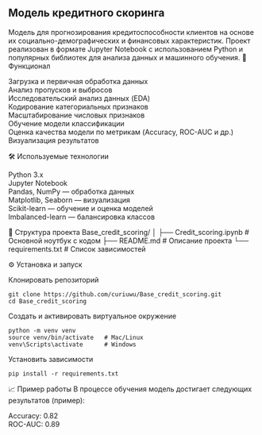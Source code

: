 ## Модель кредитного скоринга ##



Модель для прогнозирования кредитоспособности клиентов на основе их социально-демографических и финансовых характеристик. Проект реализован в формате Jupyter Notebook с использованием Python и популярных библиотек для анализа данных и машинного обучения.
🚀 Функционал

Загрузка и первичная обработка данных  
Анализ пропусков и выбросов  
Исследовательский анализ данных (EDA)  
Кодирование категориальных признаков  
Масштабирование числовых признаков  
Обучение модели классификации  
Оценка качества модели по метрикам (Accuracy, ROC-AUC и др.)  
Визуализация результатов

🛠 Используемые технологии

Python 3.x  
Jupyter Notebook  
Pandas, NumPy — обработка данных  
Matplotlib, Seaborn — визуализация  
Scikit-learn — обучение и оценка моделей  
Imbalanced-learn — балансировка классов

📂 Структура проекта
Base_credit_scoring/
│
├── Credit_scoring.ipynb      # Основной ноутбук с кодом
├── README.md                 # Описание проекта
└── requirements.txt          # Список зависимостей

⚙ Установка и запуск

Клонировать репозиторий  
```
git clone https://github.com/curiuwu/Base_credit_scoring.git
cd Base_credit_scoring
```


Создать и активировать виртуальное окружение  
```
python -m venv venv
source venv/bin/activate   # Mac/Linux
venv\Scripts\activate      # Windows
```


Установить зависимости
```  
pip install -r requirements.txt
```



📈 Пример работы
В процессе обучения модель достигает следующих результатов (пример):  

Accuracy: $0.82$  
ROC-AUC: $0.89$
